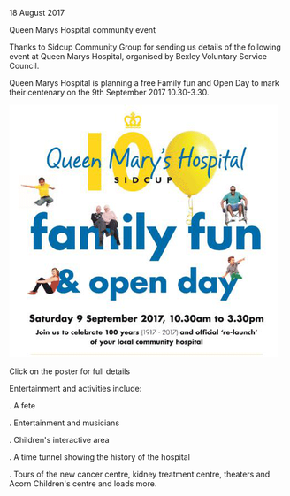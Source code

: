 18 August 2017

Queen Marys Hospital community event

Thanks to Sidcup Community Group for sending us details of the following event at Queen Marys Hospital, organised by Bexley Voluntary Service Council.

Queen Marys Hospital is planning a free Family fun and Open Day to mark their centenary on the 9th September 2017 10.30-3.30.

[](http://www.northcrayresidents.org.uk/posters/poster110.pdf)

![Image](images/nm0284_1.gif)

Click on the poster for full details

Entertainment and activities include:

. A fete

. Entertainment and musicians

. Children's interactive area

. A time tunnel showing the history of the hospital

. Tours of the new cancer centre, kidney treatment centre, theaters and Acorn Children's centre and loads more.
